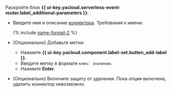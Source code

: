 Раскройте блок **{{ ui-key.yacloud.serverless-event-router.label_additional-parameters }}**:

* Введите имя и описание [коннектора](../../serverless-integrations/concepts/eventrouter/connector.md). Требования к имени:

    {% include [name-format-2](../../_includes/name-format-2.md) %}

* (Опционально) Добавьте метки:

    * Нажмите **{{ ui-key.yacloud.component.label-set.button_add-label }}**.
    * Введите метку в формате `ключ: значение`.
    * Нажмите **Enter**.

* (Опционально) Включите защиту от удаления. Пока опция включена, удалить коннектор невозможно.